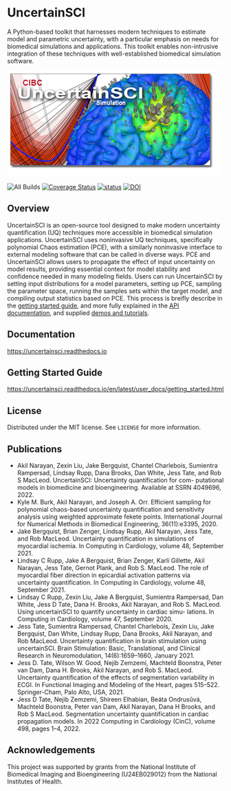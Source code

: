# UncertainSCI


A Python-based toolkit that harnesses modern techniques to estimate model and parametric uncertainty, with a particular emphasis on needs for biomedical simulations and applications. This toolkit enables non-intrusive integration of these techniques with well-established biomedical simulation software.

![UncertainSCI](docs/_static/UncertainSCI.png "UncertainSCI")


![All Builds](https://github.com/SCIInstitute/UncertainSCI/workflows/Build/badge.svg)
[![Coverage Status](https://coveralls.io/repos/github/SCIInstitute/UncertainSCI/badge.svg?branch=master)](https://coveralls.io/github/SCIInstitute/UncertainSCI?branch=master)
[![status](https://joss.theoj.org/papers/660d2fe53fbf67dd2714e9546251bd33/status.svg)](https://joss.theoj.org/papers/660d2fe53fbf67dd2714e9546251bd33)
[![DOI](https://zenodo.org/badge/253562805.svg)](https://zenodo.org/badge/latestdoi/253562805)

## Overview

UncertainSCI is an open-source tool designed to make modern uncertainty quantification (UQ) techniques more accessible in biomedical simulation applications.   UncertainSCI uses noninvasive UQ techniques, specifically polynomial Chaos estimation (PCE), with a similarly noninvasive interface to external modeling software that can be called in diverse ways.  PCE and UncertainSCI allows users to propagate the effect of input uncertainty on model results, providing essential context for model stability and confidence needed in many modeling fields.  Users can run UncertainSCI by setting input distributions for a model parameters, setting up PCE, sampling the parameter space, running the samples sets within the target model, and compiling output statistics based on PCE.  This process is breifly describe in the [getting started guide](https://uncertainsci.readthedocs.io/en/latest/user_docs/getting_started.html#quick-guide), and more fully explained in the [API documentation](https://uncertainsci.readthedocs.io/en/latest//api_docs/index.html), and supplied [demos and tutorials](https://uncertainsci.readthedocs.io/en/latest/tutorials/index.html).

## Documentation

<https://uncertainsci.readthedocs.io>

## Getting Started Guide

<https://uncertainsci.readthedocs.io/en/latest/user_docs/getting_started.html>

## License

Distributed under the MIT license. See ``LICENSE`` for more information.


## Publications

- Akil Narayan, Zexin Liu, Jake Bergquist, Chantel Charlebois, Sumientra Rampersad, Lindsay Rupp, Dana Brooks, Dan White, Jess Tate, and Rob S MacLeod. UncertainSCI: Uncertainty quantification for com- putational models in biomedicine and bioengineering. Available at SSRN 4049696, 2022.
- Kyle M. Burk, Akil Narayan, and Joseph A. Orr. Efficient sampling for polynomial chaos-based uncertainty quantification and sensitivity analysis using weighted approximate fekete points. International Journal for Numerical Methods in Biomedical Engineering, 36(11):e3395, 2020.
- Jake Bergquist, Brian Zenger, Lindsay Rupp, Akil Narayan, Jess Tate, and Rob MacLeod. Uncertainty quantification in simulations of myocardial ischemia. In Computing in Cardiology, volume 48, September 2021.
- Lindsay C Rupp, Jake A Bergquist, Brian Zenger, Karli Gillette, Akil Narayan, Jess Tate, Gernot Plank, and Rob S. MacLeod. The role of myocardial fiber direction in epicardial activation patterns via uncertainty quantification. In Computing in Cardiology, volume 48, September 2021.
- Lindsay C Rupp, Zexin Liu, Jake A Bergquist, Sumientra Rampersad, Dan White, Jess D Tate, Dana H. Brooks, Akil Narayan, and Rob S. MacLeod. Using uncertainSCI to quantify uncertainty in cardiac simu- lations. In Computing in Cardiology, volume 47, September 2020.
- Jess Tate, Sumientra Rampersad, Chantel Charlebois, Zexin Liu, Jake Bergquist, Dan White, Lindsay Rupp, Dana Brooks, Akil Narayan, and Rob MacLeod. Uncertainty quantification in brain stimulation using uncertainSCI. Brain Stimulation: Basic, Translational, and Clinical Research in Neuromodulation, 14(6):1659–1660, January 2021.
- Jess D. Tate, Wilson W. Good, Nejib Zemzemi, Machteld Boonstra, Peter van Dam, Dana H. Brooks, Akil Narayan, and Rob S. MacLeod. Uncertainty quantification of the effects of segmentation variability in ECGI. In Functional Imaging and Modeling of the Heart, pages 515–522. Springer-Cham, Palo Alto, USA, 2021.
- Jess D Tate, Nejib Zemzemi, Shireen Elhabian, Beáta Ondrusǔvá, Machteld Boonstra, Peter van Dam, Akil Narayan, Dana H Brooks, and Rob S MacLeod. Segmentation uncertainty quantification in cardiac propagation models. In 2022 Computing in Cardiology (CinC), volume 498, pages 1–4, 2022.


## Acknowledgements


This project was supported by grants from the National Institute of Biomedical Imaging and Bioengineering (U24EB029012) from the National Institutes of Health.
